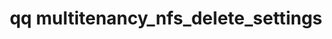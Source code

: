---
category: multitenancy
command: multitenancy_nfs_delete_settings
keywords: qq, qq_cli, multitenancy_nfs_delete_settings
optional_options:
- alternate: []
  help: ID of the tenant to delete settings for
  name: --tenant-id
  required: true
permalink: /qq-cli-command-guide/multitenancy/multitenancy_nfs_delete_settings.html
positional_options: []
sidebar: qq_cli_command_reference_sidebar
summary: This section explains how to use the <code>qq multitenancy_nfs_delete_settings</code>
  command.
synopsis: Delete NFS settings for a tenant
title: qq multitenancy_nfs_delete_settings
usage: qq multitenancy_nfs_delete_settings [-h] --tenant-id TENANT_ID

---